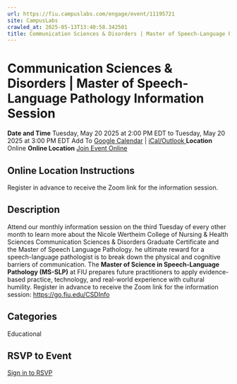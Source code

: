 ```yaml
---
url: https://fiu.campuslabs.com/engage/event/11195721
site: CampusLabs
crawled_at: 2025-05-13T13:40:58.342501
title: Communication Sciences & Disorders | Master of Speech-Language Pathology Information Session - Panther Connect
---
```


# Communication Sciences & Disorders | Master of Speech-Language Pathology Information Session
**Date and Time**
Tuesday, May 20 2025 at 2:00 PM EDT  to 
Tuesday, May 20 2025 at 3:00 PM EDT
Add To [Google Calendar](https://fiu.campuslabs.com/engage/event/11195721/googlepublish) | [iCal/Outlook ](https://fiu.campuslabs.com/engage/event/11195721.ics)
**Location**
Online
**Online Location**
[Join Event Online](https://go.fiu.edu/CSDInfo "Online Location Link")
## Online Location Instructions
Register in advance to receive the Zoom link for the information session.
## Description
Attend our monthly information session on the third Tuesday of every other month to learn more about the Nicole Wertheim College of Nursing & Health Sciences Communication Sciences & Disorders Graduate Certificate and the Master of Speech Language Pathology. 
he ultimate reward for a speech-language pathologist is to break down the physical and cognitive barriers of communication.
The **Master of Science in Speech-Language Pathology (MS-SLP)** at FIU prepares future practitioners to apply evidence-based practice, technology, and real-world experience with cultural humility.
Register in advance to receive the Zoom link for the information session: https://go.fiu.edu/CSDInfo
## Categories
Educational
## RSVP to Event
[Sign in to RSVP](https://fiu.campuslabs.com/engage/account/login?returnUrl=/engage/event/11195721)
